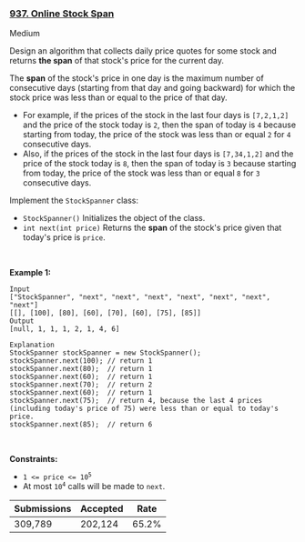 ### [937. Online Stock Span](https://leetcode.com/problems/online-stock-span/)

Medium

Design an algorithm that collects daily price quotes for some stock and returns __the span__ of that stock's price for the current day.

The __span__ of the stock's price in one day is the maximum number of consecutive days (starting from that day and going backward) for which the stock price was less than or equal to the price of that day.

*   For example, if the prices of the stock in the last four days is `` [7,2,1,2] `` and the price of the stock today is `` 2 ``, then the span of today is `` 4 `` because starting from today, the price of the stock was less than or equal `` 2 `` for `` 4 `` consecutive days.
*   Also, if the prices of the stock in the last four days is `` [7,34,1,2] `` and the price of the stock today is `` 8 ``, then the span of today is `` 3 `` because starting from today, the price of the stock was less than or equal `` 8 `` for `` 3 `` consecutive days.

Implement the `` StockSpanner `` class:

*   `` StockSpanner() `` Initializes the object of the class.
*   `` int next(int price) `` Returns the __span__ of the stock's price given that today's price is `` price ``.

 

<strong class="example">Example 1:</strong>

```
Input
["StockSpanner", "next", "next", "next", "next", "next", "next", "next"]
[[], [100], [80], [60], [70], [60], [75], [85]]
Output
[null, 1, 1, 1, 2, 1, 4, 6]

Explanation
StockSpanner stockSpanner = new StockSpanner();
stockSpanner.next(100); // return 1
stockSpanner.next(80);  // return 1
stockSpanner.next(60);  // return 1
stockSpanner.next(70);  // return 2
stockSpanner.next(60);  // return 1
stockSpanner.next(75);  // return 4, because the last 4 prices (including today's price of 75) were less than or equal to today's price.
stockSpanner.next(85);  // return 6
```

 

__Constraints:__

*   <code>1 <= price <= 10<sup>5</sup></code>
*   At most <code>10<sup>4</sup></code> calls will be made to `` next ``.

| Submissions    | Accepted     | Rate   |
| -------------- | ------------ | ------ |
| 309,789 | 202,124 | 65.2% |